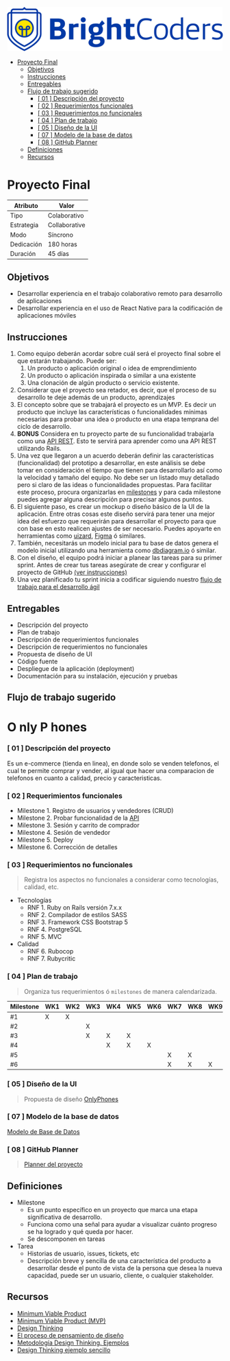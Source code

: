 ![BrightCoders Logo](../img/logo.png)

- [Proyecto Final](#proyecto-final)
  - [Objetivos](#objetivos)
  - [Instrucciones](#instrucciones)
  - [Entregables](#entregables)
  - [Flujo de trabajo sugerido](#flujo-de-trabajo-sugerido)
    - [\[ 01 \] Descripción del proyecto](#-01--descripción-del-proyecto)
    - [\[ 02 \] Requerimientos funcionales](#-02--requerimientos-funcionales)
    - [\[ 03 \] Requerimientos no funcionales](#-03--requerimientos-no-funcionales)
    - [\[ 04 \] Plan de trabajo](#-04--plan-de-trabajo)
    - [\[ 05 \] Diseño de la UI](#-05--diseño-de-la-ui)
    - [\[ 07 \] Modelo de la base de datos](#-07--modelo-de-la-base-de-datos)
    - [\[ 08 \] GitHub Planner](#-08--github-planner)
  - [Definiciones](#definiciones)
  - [Recursos](#recursos)
  
# Proyecto Final

  Atributo |  Valor
 --- | --- |
 Tipo | Colaborativo
 Estrategia | Collaborative
 Modo | Síncrono
 Dedicación | 180 horas
 Duración | 45 días

## Objetivos

- Desarrollar experiencia en el trabajo colaborativo remoto para desarrollo de aplicaciones
- Desarrollar experiencia en el uso de React Native para la codificación de aplicaciones móviles

## Instrucciones

1. Como equipo deberán acordar sobre cuál será el proyecto final sobre el que estarán trabajando. Puede ser:
   1. Un producto o aplicación original o idea de emprendimiento
   2. Un producto o aplicación inspirada o similar a una existente
   3. Una clonación de algún producto o servicio existente.
2. Considerar que el proyecto sea retador, es decir, que el proceso de su desarrollo te deje además de un producto, aprendizajes
3. El concepto sobre que se trabajará el proyecto es un MVP. Es decir un producto que incluye las características o funcionalidades mínimas necesarias para probar una idea o producto en una etapa temprana del ciclo de desarrollo.
4. __BONUS__ Considera en tu proyecto parte de su funcionalidad trabajarla como una [API REST](https://guides.rubyonrails.org/api_app.html). Esto te servirá para aprender como una API REST utilizando Rails.
5. Una vez que llegaron a un acuerdo deberán definir las características (funcionalidad) del prototipo a desarrollar, en este análisis se debe tomar en consideración el tiempo que tienen para desarrollarlo así como la velocidad y tamaño del equipo. No debe ser un listado muy detallado pero si claro de las ideas o funcionalidades propuestas. Para facilitar este proceso, procura organizarlas en [milestones](#definiciones) y para cada milestone puedes agregar alguna descripción para precisar algunos puntos.
6. El siguiente paso, es crear un mockup o diseño básico de la UI de la aplicación. Entre otras cosas este diseño servirá para tener una mejor idea del esfuerzo que requerirán para desarrollar el proyecto para que con base en esto realicen ajustes de ser necesario. Puedes apoyarte en herramientas como [uizard](https://uizard.io/es/), [Figma](https://www.figma.com/) ó similares.
7. También, necesitarás un modelo inicial para tu base de datos genera el modelo inicial utilizando una herramienta como [dbdiagram.io](https://dbdiagram.io/home) ó similar.
8. Con el diseño, el equipo podrá iniciar a planear las tareas para su primer sprint. Antes de crear tus tareas asegúrate de crear y configurar el proyecto de GitHub [(ver instrucciones)](project-planner.md)
9. Una vez planificado tu sprint inicia a codificar siguiendo nuestro [flujo de trabajo para el desarrollo ágil]((workflow.md))

## Entregables

- Descripción del proyecto
- Plan de trabajo
- Descripción de requerimientos funcionales
- Descripción de requerimientos no funcionales
- Propuesta de diseño de UI
- Código fuente
- Despliegue de la aplicación (deployment)
- Documentación para su instalación, ejecución y pruebas

## Flujo de trabajo sugerido

# O nly P hones

### [ 01 ] Descripción del proyecto

Es un e-commerce (tienda en linea), en donde solo se venden telefonos, el cual te permite comprar y vender, al igual que hacer una comparacion de telefonos en
cuanto a calidad, precio y caracteristicas.

### [ 02 ] Requerimientos funcionales

- Milestone 1. Registro de usuarios y vendedores (CRUD)
- Milestone 2. Probar funcionalidad de la [API](https://docs.device-specs.io/smartphones/api-endpoints)
- Milestone 3. Sesión y carrito de comprador
- Milestone 4. Sesión de vendedor
- Milestone 5. Deploy
- Milestone 6. Corrección de detalles

### [ 03 ] Requerimientos no funcionales

> Registra los aspectos no funcionales a considerar como tecnologías, calidad, etc.
- Tecnologías
  -  RNF 1. Ruby on Rails versión 7.x.x
  -  RNF 2. Compilador de estilos SASS
  -  RNF 3. Framework CSS Bootstrap 5
  -  RNF 4. PostgreSQL
  -  RNF 5. MVC
- Calidad
  - RNF 6. Rubocop
  - RNF 7. Rubycritic


### [ 04 ] Plan de trabajo

> Organiza tus requerimientos ó `milestones` de manera calendarizada.

Milestone | WK1 | WK2 | WK3 | WK4 | WK5 | WK6 | WK7 | WK8 | WK9 |
---|---|---|---|---|---|---|---|---|---|
 #1 | X | X |   |   |   |   |   |   |   |
 #2 |   |   | X |   |   |   |   |   |   |
 #3 |   |   | X | X | X |   |   |   |   |
 #4 |   |   |   | X | X | X |   |   |   |
 #5 |   |   |   |   |   |   | X | X |   |
 #6 |   |   |   |   |   |   | X | X | X |

### [ 05 ] Diseño de la UI

> Propuesta de diseño [OnlyPhones](https://www.figma.com/file/OoDhwMGWm2OgPLJEgjWv0D/OnlyPhones?node-id=40%3A221&t=IhxOFbAgRBIH8AJa-1)

### [ 07 ] Modelo de la base de datos

[Modelo de Base de Datos](https://dbdiagram.io/d/63e58509296d97641d7fd7cb)

### [ 08 ] GitHub Planner

> [Planner del proyecto](https://github.com/orgs/BrightCoders-Institute/projects/40)

## Definiciones

- Milestone
  - Es un punto específico en un proyecto que marca una etapa significativa de desarrollo.
  - Funciona como una señal para ayudar a visualizar cuánto progreso se ha logrado y qué queda por hacer.
  - Se descomponen en tareas
- Tarea
  - Historias de usuario, issues, tickets, etc
  - Descripción breve y sencilla de una característica del producto a desarrollar desde el punto de vista de la persona que desea la nueva capacidad, puede ser un usuario, cliente, o cualquier stakeholder.

## Recursos

- [Minimum Viable Product](https://www.agilealliance.org/glossary/mvp/#q=~(infinite~false~filters~(tags~(~'mvp))~searchTerm~'~sort~false~sortDirection~'asc~page~1))
- [Minimum Viable Product (MVP)](https://www.productplan.com/glossary/minimum-viable-product/)
- [Design Thinking](https://www.interaction-design.org/literature/topics/design-thinking)
- [El proceso de pensamiento de diseño](https://www.youtube.com/watch?v=_r0VX-aU_T8)
- [Metodología Design Thinking. Ejemplos](https://www.youtube.com/watch?v=_ul3wfKss58)
- [Design Thinking ejemplo sencillo](https://www.youtube.com/watch?v=_H33tA2-j0s)
